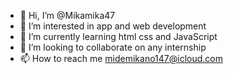 - 👋 Hi, I’m @Mikamika47
- 👀 I’m interested in app and web development 
- 🌱 I’m currently learning html css and JavaScript 
- 💞️ I’m looking to collaborate on any internship 
- 📫 How to reach me midemikano147@icloud.com

<!---
Mikamika47/Mikamika47 is a ✨ special ✨ repository because its `README.md` (this file) appears on your GitHub profile.
You can click the Preview link to take a look at your changes.
--->
